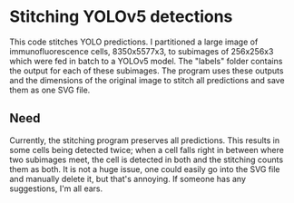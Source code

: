 # Stitching YOLOv5 detections

This code stitches YOLO predictions. I partitioned a large image of immunofluorescence cells, 8350x5577x3, to subimages of 256x256x3 which were fed in batch to a YOLOv5 model. The "labels" folder contains the output for each of these subimages. The program uses these outputs and the dimensions of the original image to stitch all predictions and save them as one SVG file. 

## Need

Currently, the stitching program preserves all predictions. This results in some cells being detected twice; when a cell falls right in between where two subimages meet, the cell is detected in both and the stitching counts them as both. It is not a huge issue, one could easily go into the SVG file and manually delete it, but that's annoying. If someone has any suggestions, I'm all ears. 
